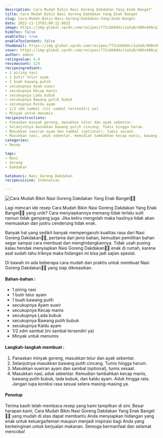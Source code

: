 ```yaml
---
description: Cara Mudah Bikin Nasi Goreng Dakdakan Yang Enak Banget"
title: Cara Mudah Bikin Nasi Goreng Dakdakan Yang Enak Banget
slug: Cara-Mudah-Bikin-Nasi-Goreng-Dakdakan-Yang-Enak-Banget
date: 2022-11-13T03:09:12.063Z
image: https://img-global.cpcdn.com/recipes/772cbb9d4cc1a3a0/400x400cq70/photo.jpg
hideToc: false
enableToc: true
enableTocContent: false
thumbnail: https://img-global.cpcdn.com/recipes/772cbb9d4cc1a3a0/400x400cq70/photo.jpg
cover: https://img-global.cpcdn.com/recipes/772cbb9d4cc1a3a0/400x400cq70/photo.jpg
author: admin
ratingvalue: 4.8
reviewcount: 124
recipeingredient:
- 1 piring nasi
- 1 butir telur ayam
- 1 buah bawang putih
- secukupnya Ayam suwir
- secukupnya Kecap manis
- secukupnya Lada bubuk
- secukupnya Bawang putih bubuk
- secukupnya Kaldu ayam
- 1/2 sdm sambal (ini sambal tersendiri ya)
- Minyak untuk menumis
recipeinstructions:
- Panaskan minyak goreng, masukkan telur dan ayak sebentar.
- Selanjutnya masukkan bawang putih cincang. Tumis hingga harum.
- Masukkan suwiran ayam dan sambal (optional), tumis sesaat.
- Masukkan nasi, aduk sebentar. Kemudian tambahkan kecap manis, bawang putih bubuk, lada bubuk, dan kaldu ayam. Aduk hingga rata. Jangan lupa koreksi rasa sesuai selera masing-masing ya.
categories:
- Resep

tags:
- Nasi
- Goreng
- Dakdakan

katakunci: Nasi Goreng Dakdakan
recipecuisine: Indonesian

---
```


![Cara Mudah Bikin Nasi Goreng Dakdakan Yang Enak Banget👩‍🍳](https://img-global.cpcdn.com/recipes/772cbb9d4cc1a3a0/400x400cq70/photo.jpg)

Lagi mencari ide resep Cara Mudah Bikin Nasi Goreng Dakdakan Yang Enak Banget👩‍🍳 yang unik? Cara menyiapkannya memang tidak terlalu sulit namun tidak gampang juga. Jika keliru mengolah maka hasilnya tidak akan memuaskan dan justru cenderung tidak enak.

Banyak hal yang sedikit banyak mempengaruhi kualitas rasa dari Nasi Goreng Dakdakan👩‍🍳, pertama dari jenis bahan, kemudian pemilihan bahan segar sampai cara membuat dan menghidangkannya. Tidak usah pusing kalau hendak menyiapkan Nasi Goreng Dakdakan👩‍🍳 enak di rumah, karena asal sudah tahu triknya maka hidangan ini bisa jadi sajian spesial.

Di bawah ini ada beberapa cara mudah dan praktis untuk membuat Nasi Goreng Dakdakan👩‍🍳 yang siap dikreasikan.

<!--inarticleads1-->

#### Bahan-bahan :

- 1 piring nasi
- 1 butir telur ayam
- 1 buah bawang putih
- secukupnya Ayam suwir
- secukupnya Kecap manis
- secukupnya Lada bubuk
- secukupnya Bawang putih bubuk
- secukupnya Kaldu ayam
- 1/2 sdm sambal (ini sambal tersendiri ya)
- Minyak untuk menumis

<!--inarticleads2-->

#### Langkah-langkah membuat :

1. Panaskan minyak goreng, masukkan telur dan ayak sebentar.
1. Selanjutnya masukkan bawang putih cincang. Tumis hingga harum.
1. Masukkan suwiran ayam dan sambal (optional), tumis sesaat.
1. Masukkan nasi, aduk sebentar. Kemudian tambahkan kecap manis, bawang putih bubuk, lada bubuk, dan kaldu ayam. Aduk hingga rata. Jangan lupa koreksi rasa sesuai selera masing-masing ya.

#### Penutup

Terima kasih telah membaca resep yang kami tampilkan di sini. Besar harapan kami, Cara Mudah Bikin Nasi Goreng Dakdakan Yang Enak Banget👩‍🍳 yang mudah di atas dapat membantu Anda menyiapkan hidangan yang enak untuk keluarga/teman maupun menjadi inspirasi bagi Anda yang berkeinginan untuk berjualan makanan. Semoga bermanfaat dan selamat mencoba!